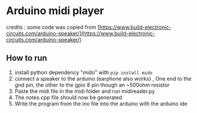 


# Arduino midi player




credits : some code was copied from [https://www.build-electronic-circuits.com/arduino-speaker/](https://www.build-electronic-circuits.com/arduino-speaker/)




## How to run
1. install python dependency "mido" with
    ```pip install mido```
2. connect a speaker to the arduino (earphone also works) ,
 One end to the gnd pin, the other to the gpio 8 pin though an ~500ohm resistor
3. Paste the midi file in the midi folder and run midireader.py
4. The notes.cpp file should now be generated
5. Write the program from the ino file into the arduino with the arduino ide







